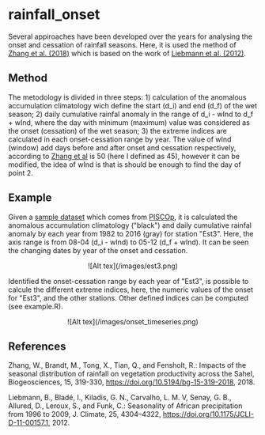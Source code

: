 # rainfall_onset

Several appiroaches have been developed over the years for analysing the onset and cessation  of rainfall seasons. Here, it is used the method of [Zhang et al. (2018)](https://doi.org/10.5194/bg-15-319-2018) which is based on the work of [Liebmann et al. (2012)](https://doi.org/10.1175/JCLI-D-11-00157.1).

## Method

The metodology is divided in three steps: 1) calculation of the anomalous accumulation climatology wich define the start (d_i) and end (d_f) of the wet season; 2) daily cumulative rainfal anomaly in the range of d_i - wInd to d_f + wInd, where the day with minimum (maximum) value was considered as the onset (cessation) of the wet season; 3) the extreme indices are calculated in each onset-cessation range by year. The value of wInd (window) add days before and after onset and cessation respectively, according to [Zhang et al](https://doi.org/10.5194/bg-15-319-2018) is 50 (here I defined as 45), however it can be modified, the idea of wInd is that is should be enough to find the day of point 2.

## Example

Given a [sample dataset](https://github.com/adrHuerta/rainfall_onset/blob/master/data) which comes from [PISCOp](http://iridl.ldeo.columbia.edu/SOURCES/.SENAMHI/.HSR/.PISCO/.Prec/.v2p1/.stable/.daily/), it is calculated the anomalous accumulation climatology ("black") and daily cumulative rainfal anomaly by each year from 1982 to 2016 (gray) for station "Est3". Here, the axis range is from 08-04 (d_i - wInd) to 05-12 (d_f + wInd). It can be seen the changing dates by year of the onset and cessation.


<p align="center">
![Alt tex](/images/est3.png)
</p>


Identified the onset-cessation range by each year of "Est3", is possible to calcule the different extreme indices, here, the numeric values of the onset for "Est3", and the other stations. Other defined indices can be computed (see example.R).


<p align="center">
![Alt tex](/images/onset_timeseries.png)
</p>


## References

Zhang, W., Brandt, M., Tong, X., Tian, Q., and Fensholt, R.: Impacts of the seasonal distribution of rainfall on vegetation productivity across the Sahel, Biogeosciences, 15, 319-330, https://doi.org/10.5194/bg-15-319-2018, 2018.

Liebmann, B., Bladé, I., Kiladis, G. N., Carvalho, L. M. V, Senay, G. B., Allured, D., Leroux, S., and Funk, C.: Seasonality of African precipitation from 1996 to 2009, J. Climate, 25, 4304–4322, https://doi.org/10.1175/JCLI-D-11-00157.1, 2012. 